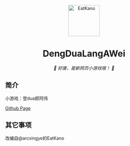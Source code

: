 <p align="center">
  <a href="https://xingye.me/game/eatkano"><img src="https://JieGeLovesDengDuaLang/EatKano/blob/main/static/image/ClickBefore.png?raw=true" width="100" height="100" alt="EatKano"></a>
</p>
<div align="center">

# DengDuaLangAWei

_👦 好康，是新网页小游戏哦！ 👨_

</div>


## 简介

小游戏：登dua郎阿伟

[Github Page](https://github.com/JieGeLovesDengDuaLang/EatKano)


## 其它事项

改编自@arcxingye的EatKano
